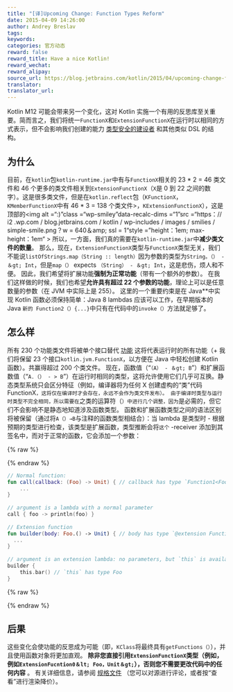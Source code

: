 ```yaml
---
title: "[译]Upcoming Change: Function Types Reform"
date: 2015-04-09 14:26:00
author: Andrey Breslav
tags:
keywords:
categories: 官方动态
reward: false
reward_title: Have a nice Kotlin!
reward_wechat:
reward_alipay:
source_url: https://blog.jetbrains.com/kotlin/2015/04/upcoming-change-function-types-reform/
translator:
translator_url:
---
```


Kotlin M12 可能会带来另一个变化，这对 Kotlin 实施一个有用的反思库至关重要。简而言之，我们将统一`FunctionX`和`ExtensionFunctionX`在运行时以相同的方式表示，但不会影响我们创建的能力 [类型安全的建设者](http://kotlinlang.org/docs/reference/type-safe-builders.html) 和其他类似 DSL 的结构。<span id =“more-2062”> </span>
## 为什么

目前，在`kotlin`包`kotlin-runtime.jar`中有与`FunctionX`相关的 23 * 2 = 46 类文件和 46 个更多的类文件相关到`ExtensionFunctionX`（`X`是 0 到 22 之间的数字）。这是很多类文件，但是在`kotlin.reflect`包（`KFunctionX`，`KMemberFunctionX`中有 46 * 3 = 138 个类文件>，`KExtensionFunctionX`），这是顶部的<img alt =“:)”class =“wp-smiley”data-recalc-dims =“1”src =“https：// i2 .wp.com / blog.jetbrains.com / kotlin / wp-includes / images / smilies / simple-smile.png？w = 640＆amp; ssl = 1“style =”height：1em; max-height：1em“ >
所以，一方面，我们真的需要在`kotlin-runtime.jar`中**减少类文件的数量**。
那么，现在，`ExtensionFunctionX`类型与`FunctionX`类型无关，我们不能说`listOfStrings.map（String :: length）`因为参数的类型为`String。（） - ＆gt; Int`，但是`map（）` expects `（String） - ＆gt; Int`，这是悲伤，烦人和不便。
因此，我们希望将扩展功能**强制为正常功能**（带有一个额外的参数）。
在我们这样做的时候，我们也希望**允许具有超过 22 个参数的功能**，理论上可以是任意数量的参数（在 JVM 中实际上是 255）。
这里的一个重要约束是在 Java**中实现 Kotlin 函数必须保持简单：Java 8 lambdas 应该可以工作，在早期版本的 Java `新的 Function2（）{...}`中只有在代码中的`invoke（）`方法就足够了。
## 怎么样

所有 230 个功能类文件将被单个接口替代 [功能](https://github.com/JetBrains/kotlin/blob/spec-function-types/spec-docs/function-types.md#function-trait) 这将代表运行时的所有功能（+ 我们将保留 23 个接口`kotlin.jvm.FunctionX`，以方便在 Java 中轻松创建 Kotlin 函数）。共赢得超过 200 个类文件。
现在，函数值（“`（A） - ＆gt; B`”）和扩展函数值（“`A.（） - > B`”）在运行时相同的类型，这将允许使用它们几乎可互换。静态类型系统只会区分特征（例如，编译器将为任何 X 创建虚构的“类”代码 FunctionX`，这将仅在编译时才会存在，永远不会作为类文件发布）。
由于编译时类型与运行时类型不完全相同，所以需要在`之类的运算符（`）中进行几个调整，因为`是必需的，但它们不会影响不是静态地知道涉及函数类型。
函数和扩展函数类型之间的语法区别将被保留（通过将`A（）→B`与注释的函数类型相结合）：当 lambda 是类型时 - 根据预期的类型进行检查，该类型是扩展函数，类型推断会将`这个` -receiver 添加到其签名中，而对于正常的函数，它会添加一个参数：

{% raw %}
<p></p>
{% endraw %}

```kotlin
// Normal function:
fun call(callback: (Foo) -> Unit) { // callback has type `Function1<Foo, Unit>
    ...
}
 
// argument is a lambda with a normal parameter
call { foo -> println(foo) }
 
// Extension function
fun builder(body: Foo.() -> Unit) { // body has type `@extension Function1<Foo, Unit>`
  ...
}
 
// argument is an extension lambda: no parameters, but `this` is available
builder {
    this.bar() // `this` has type Foo
}
```

{% raw %}
<p></p>
{% endraw %}

## 后果

这些变化会使功能的反思成为可能（即，`KClass`将最终具有`getFunctions（）`），并且使用函数对象将更加直观。
**除非您直接引用`ExtensionFunctionX`类型（例如，例如`ExtensionFucntion0＆lt; Foo，Unit＆gt;`），否则您不需要更改代码中的任何内容** 。
有关详细信息，请参阅 [规格文件](https://github.com/JetBrains/kotlin/pull/636/files) （您可以对源进行评论，或者按“查看”进行渲染降价）。
